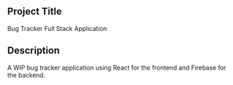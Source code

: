 ## Project Title
Bug Tracker Full Stack Application


## Description
A WIP bug tracker application using React for the frontend and Firebase for the backend.

